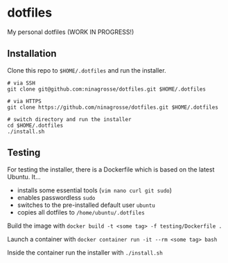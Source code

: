 # dotfiles
My personal dotfiles (WORK IN PROGRESS!)

## Installation
Clone this repo to `$HOME/.dotfiles` and run the installer.
```shell
# via SSH
git clone git@github.com:ninagrosse/dotfiles.git $HOME/.dotfiles

# via HTTPS
git clone https://github.com/ninagrosse/dotfiles.git $HOME/.dotfiles

# switch directory and run the installer
cd $HOME/.dotfiles
./install.sh
```

## Testing
For testing the installer, there is a Dockerfile which is based on the latest Ubuntu. It... 

* installs some essential tools (`vim nano curl git sudo`)
* enables passwordless `sudo`
* switches to the pre-installed default user `ubuntu`
* copies all dotfiles to `/home/ubuntu/.dotfiles`

Build the image with `docker build -t <some tag> -f testing/Dockerfile .`

Launch a container with `docker container run -it --rm <some tag> bash`

Inside the container run the installer with `./install.sh`

